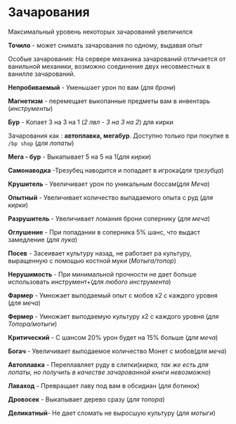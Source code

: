 # Зачарования
 
Максимальный уровень некоторых зачарований увеличился

**Точило** - может снимать зачарования по одному, выдавая опыт

Особые зачарования:
На сервере механика зачарований отличается от ванильной механики, возможно соединение двух несовместных в ванилле зачарований.

**Непробиваемый**	- Уменьшает урон по вам	(*для брони*)

**Магнетизм**	- перемещает выкопанные предметы вам	в инвентарь (*инструменты*)								

**Бур**	- Копает 3 на 3 на 1 (*2 лвл - 3 на 3 на 2*) для кирки

Зачарования как : **автоплавка, мегабур**. Доступно только при покупке в `/bp shop` (*для лопаты*)

**Мега - бур** 	- Выкапывает 5 на 5 на 1(*для кирки*)

**Самонаводка**	-Трезубец наводится и попадает в игрока(*для трезубца*)

**Крушитель** - 	Увеличивает урон по уникальным боссам(*для Меча*)				

**Опытный** -	Увеличивает количество выпадаемого опыта	 с руд (*для кирки*)						

**Разрушитель**	- Увеличивает ломания брони сопернику	(*для меча*)								

**Оглушение** - 	При попадании в соперника 5% шанс, что выдаст замедление	(*для лука*)								

**Посев** - 	Засеивает культуру назад, не работает ра культуру, выращенную с помощью костной муки (*Мотыга/топор*)							

**Нерушимость** -	При минимальной прочности не дает больше использовать инструмент+(*для любого инструмента*)			

**Фармер**	- Умножает выподаемый опыт с мобов х2 с каждого уровня	(*для меча*)

**Фермер** -	Умножает выподаемую культуру х2 с каждого уровня	(*для Топора/мотыги*)					

**Критический** - 	С шансом 20% урон будет на 15% больше	(*для меча*)

**Богач** - 	Увеличивает выподаемое количество Монет с мобов(*для меча*)								

**Автоплавка** -	Переплавляет руду	в слитки(*кирка, так же есть для лопаты, но получить в качестве зачарованной книги невозможно*)							

**Лаваход** -	Превращает лаву под вам в обсидиан	(*для ботинок*)							

**Дровосек** - 	Выкапывает дерево сразу	(*для топора*)

**Деликатный**- 	Не дает сломать не выросшую культуру (*для мотыги*)
